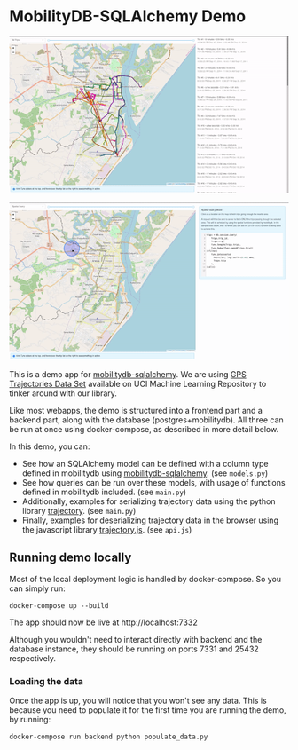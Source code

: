# MobilityDB-SQLAlchemy Demo

![](mobilitydb-sqlalchemy-demo-1.gif)

![](mobilitydb-sqlalchemy-demo-2.gif)

This is a demo app for [mobilitydb-sqlalchemy](https://github.com/adonmo/mobilitydb-sqlalchemy). We are using [GPS Trajectories Data Set](https://archive.ics.uci.edu/ml/datasets/GPS+Trajectories) available on UCI Machine Learning Repository to tinker around with our library.

Like most webapps, the demo is structured into a frontend part and a backend part, along with the database (postgres+mobilitydb). All three can be run at once using docker-compose, as described in more detail below.

In this demo, you can:

 * See how an SQLAlchemy model can be defined with a column type defined in mobilitydb using [mobilitydb-sqlalchemy](https://github.com/adonmo/mobilitydb-sqlalchemy). (see `models.py`)
 * See how queries can be run over these models, with usage of functions defined in mobilitydb included. (see `main.py`)
 * Additionally, examples for serializing trajectory data using the python library [trajectory](https://github.com/adonmo/trajectory). (see `main.py`)
 * Finally, examples for deserializing trajectory data in the browser using the javascript library [trajectory.js](https://github.com/adonmo/trajectory). (see `api.js`)

## Running demo locally

Most of the local deployment logic is handled by docker-compose. So you can simply run:

```
docker-compose up --build
```

The app should now be live at http://localhost:7332

Although you wouldn't need to interact directly with backend and the database instance, they should be running on ports 7331 and 25432 respectively.

### Loading the data

Once the app is up, you will notice that you won't see any data. This is because you need to populate it for the first time you are running the demo, by running:

```
docker-compose run backend python populate_data.py
```
